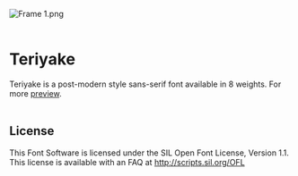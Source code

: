 
![Frame 1.png](https://i.loli.net/2021/04/13/ihYzesnVWGXPRFZ.png)
<br/>
<br/>
# Teriyake

Teriyake is a post-modern style sans-serif font available in 8 weights. For more [preview](https://www.behance.net/gallery/108675449/Teriyake).
<br/>
<br/>
## License

This Font Software is licensed under the SIL Open Font License, Version 1.1.<br/>
This license is available with an FAQ at http://scripts.sil.org/OFL





